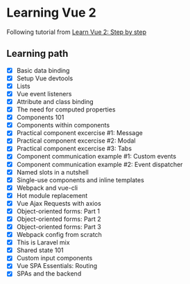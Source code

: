 # Learning Vue 2

Following tutorial from [Learn Vue 2: Step by step](https://laracasts.com/series/learn-vue-2-step-by-step/episodes/3?autoplay=true)

## Learning path

- [X] Basic data binding
- [X] Setup Vue devtools
- [X] Lists
- [X] Vue event listeners
- [X] Attribute and class binding
- [X] The need for computed properties
- [X] Components 101
- [X] Components within components
- [X] Practical component excercise #1: Message
- [X] Practical component excercise #2: Modal
- [X] Practical component excercise #3: Tabs
- [X] Component communication example #1: Custom events
- [X] Component communication example #2: Event dispatcher
- [X] Named slots in a nutshell
- [X] Single-use components and inline templates
- [X] Webpack and vue-cli
- [X] Hot module replacement
- [X] Vue Ajax Requests with axios
- [X] Object-oriented forms: Part 1
- [X] Object-oriented forms: Part 2
- [X] Object-oriented forms: Part 3
- [X] Webpack config from scratch
- [X] This is Laravel mix
- [X] Shared state 101
- [X] Custom input components
- [X] Vue SPA Essentials: Routing
- [X] SPAs and the backend
